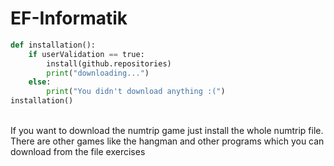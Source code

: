 

# EF-Informatik

```py
def installation():
    if userValidation == true:
        install(github.repositories)
        print("downloading...")
    else:
        print("You didn't download anything :(")
installation()
```
\
If you want to download the numtrip game just install the whole numtrip file.
There are other games like the hangman and other programs which you can download from the file exercises
